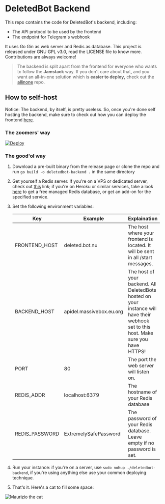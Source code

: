 # DeletedBot Backend

This repo contains the code for DeletedBot's backend, including:

- The API protocol to be used by the frontend
- The endpoint for Telegram's webhook

It uses Go Gin as web server and Redis as database. 
This project is released under GNU GPL v3.0, read the LICENSE file to know more. Contributions are always welcome!

> The backend is split apart from the frontend for everyone who wants to follow the **Jamstack** way.
> If you don't care about that, and you want an all-in-one solution which is **easier to deploy,** check out the [allinone](https://github.com/deleted-bot/allinone) repo.



## How to self-host

Notice: The backend, by itself, is pretty useless. So, once you're done self hosting the backend, make sure to check out how you can deploy the frontend [here](https://github.com/deleted-bot/frontend).

### The zoomers' way

[![Deploy](https://www.herokucdn.com/deploy/button.svg)](https://heroku.com/deploy)

### The good'ol way

1. Download a pre-built binary from the release page or clone the repo and run `go build -o deletedbot-backend .` in the same directory

2. Get yourself a Redis server. If you're on a VPS or dedicated server, check out [this](https://redis.io/download) link; if you're on Heroku or similar services, take a look [here](https://redislabs.com/try-free/) to get a free managed Redis database, or get an add-on for the specified service.

3. Set the following environment variables:

   | Key            | Example                  | Explaination                                                 |
   | -------------- | ------------------------ | ------------------------------------------------------------ |
   | FRONTEND_HOST  | deleted.bot.nu           | The host where your frontend is located. It will be sent in all /start messages. |
   | BACKEND_HOST   | apidel.massivebox.eu.org | The host of your backend. All DeletedBots hosted on your instance will have their webhook set to this host. Make sure you have HTTPS! |
   | PORT           | 80                       | The port the web server will listen on.                      |
   | REDIS_ADDR     | localhost:6379           | The hostname of your Redis database                          |
   | REDIS_PASSWORD | ExtremelySafePassword    | The password of your Redis database. Leave empty if no password is set. |

4. Run your instance: if you're on a server, use `sudo nohup ./deletedbot-backend`, if you're using anything else use your common deploying technique.

5. That's it. Here's a cat to fill some space:

![Maurizio the cat](https://i.imgur.com/58ZHjlC.gif)

